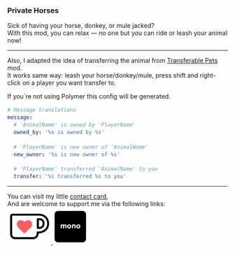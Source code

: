 ### Private Horses

Sick of having your horse, donkey, or mule jacked? <br>
With this mod, you can relax — no one but you can ride or leash your animal now!

---

Also, I adapted the idea of transferring the animal from [Transferable Pets](https://modrinth.com/plugin/transferable-pets) mod. <br>
It works same way: leash your horse/donkey/mule, press shift and right-click on a player you want transfer to.

If you`re not using Polymer this config will be generated.
```yaml
# Message translations
message:
  # 'AnimalName' is owned by 'PlayerName'
  owned_by: '%s is owned by %s'
  
  # 'PlayerName' is new owner of 'AnimalName'
  new_owner: '%s is new owner of %s'
  
  # 'PlayerName' transferred 'AnimalName' to you
  transfer: '%s transferred %s to you'
```

---
You can visit my little [contact card](https://somykos.github.io/web/), <br>
And are welcome to support me via the following links:<br>
<a href="https://ko-fi.com/somyk">
<img src="https://raw.githubusercontent.com/somykOS/web/c03742bd86ca2ce0f6f39bcd3cfe683ad98926a2/public/external/kofi_s_logo_nolabel.svg" alt="ko-fi" width="100"/>
</a>
<a href="https://send.monobank.ua/jar/8RCzun35pC">
<img src="https://raw.githubusercontent.com/somykOS/web/5ac2e685429eb0cc369dc220ce3b93d2a22893c0/public/external/monobank_logo.svg" alt="monobank" width="80"/>
</a>